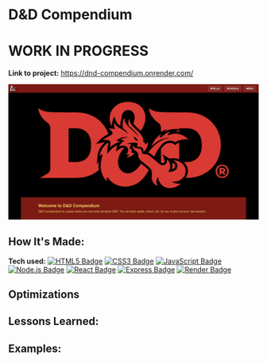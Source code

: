 # D&D Compendium
# WORK IN PROGRESS

**Link to project:** https://dnd-compendium.onrender.com/

<img src="./assets/d&dfrontpage.png" img alt = "D&D Compendium Front Page"/>

## How It's Made:

**Tech used:** <a href="https://developer.mozilla.org/en-US/docs/Web/HTML" target="_blank" rel="noreferrer"> <img alt="HTML5 Badge" src="https://img.shields.io/badge/-HTML5-000000?style=flat&logo=HTML5"></a>
<a href="https://developer.mozilla.org/en-US/docs/Web/CSS" target="_blank" rel="noreferrer"> <img alt="CSS3 Badge" src="https://img.shields.io/badge/-CSS3-000000?style=flat&logo=CSS"></a>
<a href="https://developer.mozilla.org/en-US/docs/Web/JavaScript" target="_blank" rel="noreferrer"> <img alt="JavaScript Badge" src="https://img.shields.io/badge/-JavaScript-000000?style=flat&logo=JavaScript"></a>
<a href="https://nodejs.org/en/" target="_blank" rel="noreferrer"> <img alt="Node.js Badge" src="https://img.shields.io/badge/-Node-000000?style=flat&logo=Node.js"></a>
<a href="https://react.dev/" target="_blank" rel="noreferrer"> <img alt="React Badge" src="https://img.shields.io/badge/-React-000000?style=flat&logo=React"></a>
<a href="https://expressjs.com/" target="_blank" rel="noreferrer"> <img alt="Express Badge" src="https://img.shields.io/badge/-Express-000000?style=flat&logo=Express"></a>
<a href="https://render.com/" target="_blank" rel="noreferrer"> <img alt="Render Badge" src="https://img.shields.io/badge/-Render-000000?style=flat&logo=Render"></a>


## Optimizations


## Lessons Learned:


## Examples:
